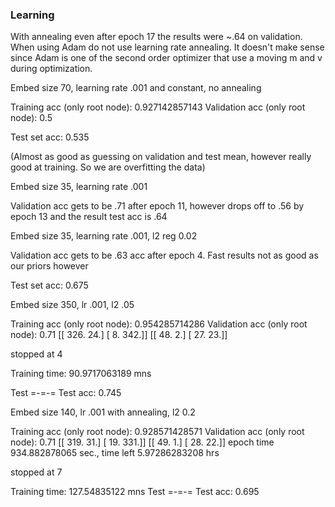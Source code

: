 ### Learning
With annealing even after epoch 17 the results were ~.64 on validation.
When using Adam do not use learning rate annealing. It doesn't make sense since Adam is one of the second order optimizer that use a moving m and v during optimization.

Embed size 70, learning rate .001 and constant, no annealing

Training acc (only root node): 0.927142857143
Validation acc (only root node): 0.5

Test set acc: 0.535

(Almost as good as guessing on validation and test mean, however really good at training. So we are overfitting the data)

Embed size 35, learning rate .001 

Validation acc gets to be .71 after epoch 11, however drops off to .56 by epoch 13 and the result test acc is .64

Embed size 35, learning rate .001, l2 reg 0.02

Validation acc gets to be .63 acc after epoch 4. Fast results not as good as our priors however

Test set acc: 0.675

Embed size 350, lr .001, l2 .05

Training acc (only root node): 0.954285714286
Validation acc (only root node): 0.71
[[ 326.   24.]
 [   8.  342.]]
[[ 48.   2.]
 [ 27.  23.]]

stopped at 4

Training time: 90.9717063189 mns

Test
=-=-=
Test acc: 0.745

Embed size 140, lr .001 with annealing, l2 0.2

Training acc (only root node): 0.928571428571
Validation acc (only root node): 0.71
[[ 319.   31.]
 [  19.  331.]]
[[ 49.   1.]
 [ 28.  22.]]
epoch time 934.882878065 sec., time left 5.97286283208 hrs

stopped at 7

Training time: 127.54835122 mns
Test
=-=-=
Test acc: 0.695


